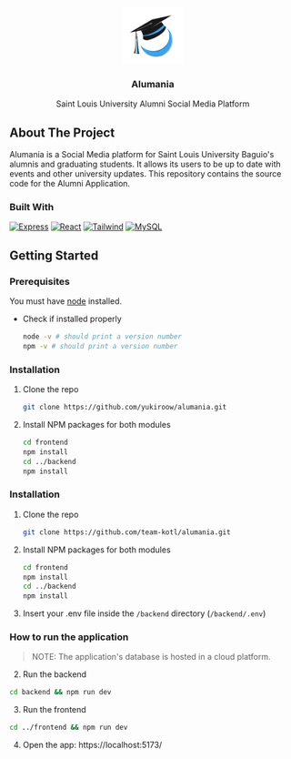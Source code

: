 <a id="readme-top"></a>

<!-- PROJECT LOGO -->
<br />
<div align="center">
  <a href="https://github.com/yukiroow/alumania">
    <img src="frontend/src/assets/logo.svg" alt="Logo" width="106" height="98">
  </a>

<h3 align="center">Alumania</h3>

  <p align="center">
    Saint Louis University Alumni Social Media Platform
  </p>
</div>



<!-- ABOUT THE PROJECT -->
## About The Project

Alumania is a Social Media platform for Saint Louis University Baguio's alumnis and graduating students. It allows its users to be up to date with events and other university updates. This repository contains the source code for the Alumni Application.

### Built With

[![Express][Express.js]][Express-url] [![React][React.js]][React-url] [![Tailwind][Tailwind.icon]][Tailwind-url] [![MySQL][MYSQL.logo]][MYSQL-url]

<!-- GETTING STARTED -->
## Getting Started
### Prerequisites

You must have [node](https://nodejs.org/dist/v22.11.0/node-v22.11.0-x64.msi) installed.
* Check if installed properly
  ```sh
  node -v # should print a version number
  npm -v # should print a version number
  ```

### Installation

1. Clone the repo
   ```sh
   git clone https://github.com/yukiroow/alumania.git
   ```
2. Install NPM packages for both modules
   ```sh
   cd frontend
   npm install
   cd ../backend
   npm install
   ```

### Installation

1. Clone the repo
   ```sh
   git clone https://github.com/team-kotl/alumania.git
   ```
2. Install NPM packages for both modules
   ```sh
   cd frontend
   npm install
   cd ../backend
   npm install
   ```
3. Insert your .env file inside the `/backend` directory (`/backend/.env`)

### How to run the application

> NOTE: The application's database is hosted in a cloud platform.

2. Run the backend
```bash
cd backend && npm run dev
```

3. Run the frontend
```bash
cd ../frontend && npm run dev
```

4. Open the app: https://localhost:5173/


<!-- MARKDOWN LINKS & IMAGES -->
[Express.js]: https://img.shields.io/badge/Express-000000?style=for-the-badge&logo=express&logoColor=white
[Express-url]: https://expressjs.com/
[React.js]: https://img.shields.io/badge/React-20232A?style=for-the-badge&logo=react&logoColor=61DAFB
[React-url]: https://reactjs.org/
[Tailwind.icon]: https://img.shields.io/badge/TailwindCSS-563D7C?style=for-the-badge&logo=tailwindcss&logoColor=white
[Tailwind-url]: https://tailwindcss.com/
[MYSQL.logo]: https://img.shields.io/badge/MySQL-4479A1?style=for-the-badge&logo=mysql&logoColor=white
[MYSQL-url]: https://www.mysql.com/
